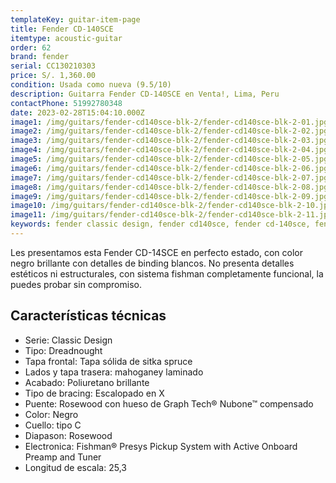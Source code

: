 ```yaml
---
templateKey: guitar-item-page
title: Fender CD-140SCE
itemtype: acoustic-guitar
order: 62
brand: fender
serial: CC130210303
price: S/. 1,360.00
condition: Usada como nueva (9.5/10)
description: Guitarra Fender CD-140SCE en Venta!, Lima, Peru
contactPhone: 51992780348
date: 2023-02-28T15:04:10.000Z
image1: /img/guitars/fender-cd140sce-blk-2/fender-cd140sce-blk-2-01.jpg
image2: /img/guitars/fender-cd140sce-blk-2/fender-cd140sce-blk-2-02.jpg
image3: /img/guitars/fender-cd140sce-blk-2/fender-cd140sce-blk-2-03.jpg
image4: /img/guitars/fender-cd140sce-blk-2/fender-cd140sce-blk-2-04.jpg
image5: /img/guitars/fender-cd140sce-blk-2/fender-cd140sce-blk-2-05.jpg
image6: /img/guitars/fender-cd140sce-blk-2/fender-cd140sce-blk-2-06.jpg
image7: /img/guitars/fender-cd140sce-blk-2/fender-cd140sce-blk-2-07.jpg
image8: /img/guitars/fender-cd140sce-blk-2/fender-cd140sce-blk-2-08.jpg
image9: /img/guitars/fender-cd140sce-blk-2/fender-cd140sce-blk-2-09.jpg
image10: /img/guitars/fender-cd140sce-blk-2/fender-cd140sce-blk-2-10.jpg
image11: /img/guitars/fender-cd140sce-blk-2/fender-cd140sce-blk-2-11.jpg
keywords: fender classic design, fender cd140sce, fender cd-140sce, fender cd140s, fender cd 140 sce
---
```

Les presentamos esta Fender CD-14SCE en perfecto estado, con color negro brillante con detalles de binding blancos.
No presenta detalles estéticos ni estructurales, con sistema fishman completamente funcional, la puedes probar sin compromiso.

## Características técnicas

* Serie: Classic Design
* Tipo: Dreadnought
* Tapa frontal: Tapa sólida de sitka spruce
* Lados y tapa trasera: mahoganey laminado
* Acabado: Poliuretano brillante
* Tipo de bracing: Escalopado en X
* Puente: Rosewood con hueso de Graph Tech® Nubone™ compensado
* Color: Negro
* Cuello: tipo C
* Diapason: Rosewood
* Electronica: Fishman® Presys Pickup System with Active Onboard Preamp and Tuner
* Longitud de escala: 25,3

